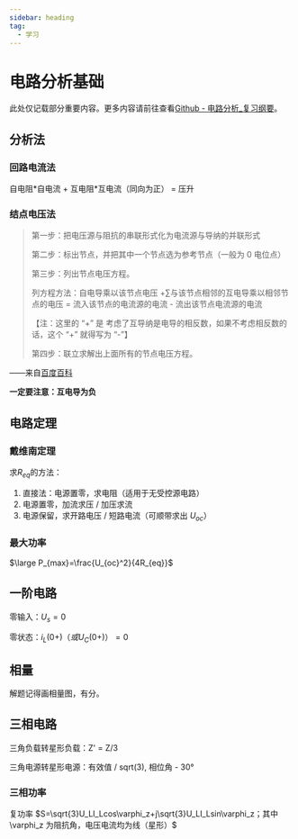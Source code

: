 ```yaml
---
sidebar: heading
tag:
  - 学习
---
```

# 电路分析基础
此处仅记载部分重要内容。更多内容请前往查看[Github - 电路分析_复习纲要](https://github.com/lxl66566/my-college-files/blob/main/%E7%94%B5%E8%B7%AF%E5%8E%9F%E7%90%86%E5%8F%8A%E5%85%B6%E5%AE%9E%E9%AA%8C/%E8%AF%BE%E4%BB%B6/%E7%94%B5%E8%B7%AF%E5%88%86%E6%9E%90_%E5%A4%8D%E4%B9%A0%E7%BA%B2%E8%A6%81.pdf)。
## 分析法
### 回路电流法
自电阻\*自电流 + 互电阻\*互电流（同向为正） = 压升
### 结点电压法
> 第一步：把电压源与阻抗的串联形式化为电流源与导纳的并联形式
> 
> 第二步：标出节点，并把其中一个节点选为参考节点（一般为 0 电位点）
> 
> 第三步：列出节点电压方程。
> 
> 列方程方法：自电导乘以该节点电压 +∑与该节点相邻的互电导乘以相邻节点的电压 = 流入该节点的电流源的电流 - 流出该节点电流源的电流
> 
> 【注：这里的 “+” 是 考虑了互导纳是电导的相反数，如果不考虑相反数的话，这个 “+” 就得写为 “-”】
> 
> 第四步：联立求解出上面所有的节点电压方程。

——来自[百度百科](https://baike.baidu.com/item/%E8%8A%82%E7%82%B9%E7%94%B5%E5%8E%8B%E6%B3%95/7725643)

**一定要注意：互电导为负**
## 电路定理
### 戴维南定理
求<span v-pre>$R_{eq}$</span>的方法：
1. 直接法：电源置零，求电阻（适用于无受控源电路）
2. 电源置零，加流求压 / 加压求流
3. 电源保留，求开路电压 / 短路电流（可顺带求出 <span v-pre>$U_{oc}$</span>）
### 最大功率
<span v-pre>$\large P_{max}=\frac{U_{oc}^2}{4R_{eq}}$</span>
## 一阶电路
零输入：<span v-pre>$U_s=0$</span>

零状态：<span v-pre>$i_L(0+)（或U_C(0+)）=0$</span>
## 相量
解题记得画相量图，有分。
## 三相电路
三角负载转星形负载：Z' = Z/3

三角电源转星形电源：有效值 / sqrt(3), 相位角 - 30°
### 三相功率
复功率 <span v-pre>$S=\sqrt{3}U_LI_Lcos\varphi_z+j\sqrt{3}U_LI_Lsin\varphi_z；其中\varphi_z 为阻抗角，电压电流均为线（星形）$</span>